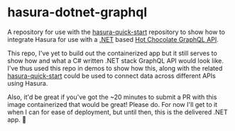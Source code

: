 # hasura-dotnet-graphql

A repository for use with the [hasura-quick-start](https://github.com/Adron/hasura-quick-start) repository to show how to integrate Hasura for use with a [.NET](https://dotnet.microsoft.com/en-us/) based [Hot Chocolate GraphQL API](https://github.com/ChilliCream/graphql-platform).

This repo, I've yet to build out the containerized app but it still serves to show how and what a C# written .NET stack GraphQL API would look like. I've thus used this repo in demos to show how this, along with the related [hasura-quick-start](https://github.com/Adron/hasura-quick-start) could be used to connect data across different APIs using Hasura.

Also, it'd be great if you've got the ~20 minutes to submit a PR with this image containerized that would be great! Please do. For now I'll get to it when I can for ease of deployment, but until then, this is the delivered .NET app.  🎉